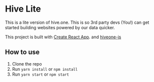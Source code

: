 # Hive Lite
This is a lite version of hive.one. This is so 3rd party devs (You!) can get started building websites powered by our data quicker.

This project is built with [Create React App](https://github.com/facebook/create-react-app). and [hiveone-js](https://github.com/hive-one/hive-js)

## How to use
1. Clone the repo
2. Run `yarn install` or `npm install`
3. Run `yarn start` or `npm start`

